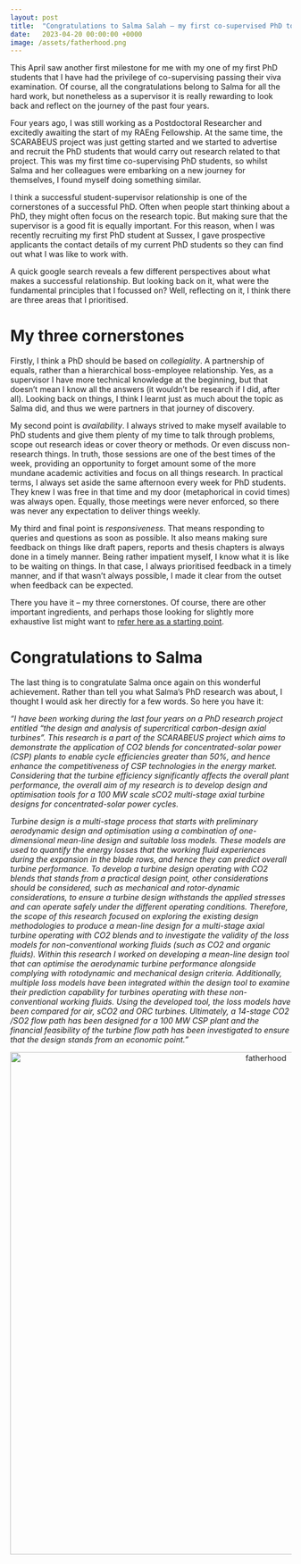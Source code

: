 ```yaml
---
layout: post
title:  "Congratulations to Salma Salah – my first co-supervised PhD to get over the finishing line"
date:   2023-04-20 00:00:00 +0000
image: /assets/fatherhood.png
---
```

This April saw another first milestone for me with my one of my first PhD students that I have had the privilege of co-supervising passing their viva examination. Of course, all the congratulations belong to Salma for all the hard work, but nonetheless as a supervisor it is really rewarding to look back and reflect on the journey of the past four years.

Four years ago, I was still working as a Postdoctoral Researcher and excitedly awaiting the start of my RAEng Fellowship. At the same time, the SCARABEUS project was just getting started and we started to advertise and recruit the PhD students that would carry out research related to that project. This was my first time co-supervising PhD students, so whilst Salma and her colleagues were embarking on a new journey for themselves, I found myself doing something similar.

I think a successful student-supervisor relationship is one of the cornerstones of a successful PhD. Often when people start thinking about a PhD, they might often focus on the research topic. But making sure that the supervisor is a good fit is equally important. For this reason, when I was recently recruiting my first PhD student at Sussex, I gave prospective applicants the contact details of my current PhD students so they can find out what I was like to work with.

A quick google search reveals a few different perspectives about what makes a successful relationship. But looking back on it, what were the fundamental principles that I focussed on? Well, reflecting on it, I think there are three areas that I prioritised.

# My three cornerstones

Firstly, I think a PhD should be based on *collegiality*. A partnership of equals, rather than a hierarchical boss-employee relationship. Yes, as a supervisor I have more technical knowledge at the beginning, but that doesn’t mean I know all the answers (it wouldn’t be research if I did, after all). Looking back on things, I think I learnt just as much about the topic as Salma did, and thus we were partners in that journey of discovery.

My second point is *availability*. I always strived to make myself available to PhD students and give them plenty of my time to talk through problems, scope out research ideas or cover theory or methods. Or even discuss non-research things. In truth, those sessions are one of the best times of the week, providing an opportunity to forget amount some of the more mundane academic activities and focus on all things research. In practical terms, I always set aside the same afternoon every week for PhD students. They knew I was free in that time and my door (metaphorical in covid times) was always open. Equally, those meetings were never enforced, so there was never any expectation to deliver things weekly.

My third and final point is *responsiveness*. That means responding to queries and questions as soon as possible. It also means making sure feedback on things like draft papers, reports and thesis chapters is always done in a timely manner. Being rather impatient myself, I know what it is like to be waiting on things. In that case, I always prioritised feedback in a timely manner, and if that wasn’t always possible, I made it clear from the outset when feedback can be expected.

There you have it – my three cornerstones. Of course, there are other important ingredients, and perhaps those looking for slightly more exhaustive list might want to [refer here as a starting point](https://www.elsevier.com/connect/10-ingredients-for-a-successful-supervisor-phd-student-relationship).

# Congratulations to Salma

The last thing is to congratulate Salma once again on this wonderful achievement. Rather than tell you what Salma’s PhD research was about, I thought I would ask her directly for a few words. So here you have it:

*“I have been working during the last four years on a PhD research project entitled “the design and analysis of supercritical carbon-design axial turbines”.  This research is a part of the SCARABEUS project which aims to demonstrate the application of CO2 blends for concentrated-solar power (CSP) plants to enable cycle efficiencies greater than 50%, and hence enhance the competitiveness of CSP technologies in the energy market.  Considering that the turbine efficiency significantly affects the overall plant performance, the overall aim of my research is to develop design and optimisation tools for a 100 MW scale sCO2 multi-stage axial turbine designs for concentrated-solar power cycles.*

*Turbine design is a multi-stage process that starts with preliminary aerodynamic design and optimisation using a combination of one-dimensional mean-line design and suitable loss models. These models are used to quantify the energy losses that the working fluid experiences during the expansion in the blade rows, and hence they can predict overall turbine performance. To develop a turbine design operating with CO2 blends that stands from a practical design point, other considerations should be considered, such as mechanical and rotor-dynamic considerations, to ensure a turbine design withstands the applied stresses and can operate safely under the different operating conditions. Therefore, the scope of this research focused on exploring the existing design methodologies to produce a mean-line design for a multi-stage axial turbine operating with CO2 blends and to investigate the validity of the loss models for non-conventional working fluids (such as CO2 and organic fluids). Within this research I worked on developing a mean-line design tool that can optimise the aerodynamic turbine performance alongside complying with rotodynamic and mechanical design criteria. Additionally, multiple loss models have been integrated within the design tool to examine their prediction capability for turbines operating with these non-conventional working fluids. Using the developed tool, the loss models have been compared for air, sCO2 and ORC turbines. Ultimately, a 14-stage CO2 /SO2 flow path has been designed for a 100 MW CSP plant and the financial feasibility of the turbine flow path has been investigated to ensure that the design stands from an economic point.”*


<p></p>
<div style="text-align:center">
	<img src="{{site.baseurl}}/assets/SS_PhD_summary.png" alt="fatherhood" style="width:900px;" />
</div>
<p></p>